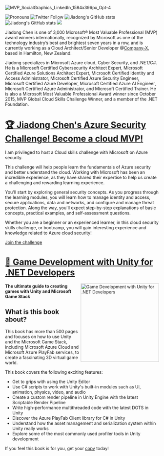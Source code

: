
<!--
**chenjd/chenjd** is a ✨ _special_ ✨ repository because its `README.md` (this file) appears on your GitHub profile.

Here are some ideas to get you started:
-->
![MVP_SocialGraphics_LinkedIn_1584x396px_Opt-4](https://user-images.githubusercontent.com/5668352/184517515-0d3addc7-c812-425b-bdcc-9da50d36985b.jpg)


![Pronouns](https://img.shields.io/badge/Pronouns-He%2FHim-blue)
![Twitter Follow](https://img.shields.io/twitter/follow/chen_jd?style=social)
![Jiadong's GitHub stats](https://img.shields.io/github/stars/chenjd?style=social)
![Jiadong's GitHub stats](https://img.shields.io/github/followers/chenjd?style=social)
![](https://img.shields.io/badge/Blog-jiadongchen.com-blue)

Jiadong Chen is one of 3,000 Microsoft® Most Valuable Professional (MVP) award winners internationally, recognized by Microsoft as one of the technology industry’s best and brightest seven years in a row, and is currently working as a Cloud Architect/Senior Developer @[Company-X](https://www.linkedin.com/company/company-x-ltd/), based in Hamilton, New Zealand.

Jiadong specializes in Microsoft Azure cloud, Cyber Security, and .NET/C#. He is a Microsoft Certified Cybersecurity Architect Expert, Microsoft Certified Azure Solutions Architect Expert, Microsoft Certified Identity and Access Administrator, Microsoft Certified Azure Security Engineer, Microsoft Certified Azure Developer, Microsoft Certified Azure AI Engineer, Microsoft Certified Azure Administrator, and Microsoft Certified Trainer. He is also a Microsoft Most Valuable Professional Award winner since October 2015, MVP Global Cloud Skills Challenge Winner, and a member of the .NET Foundation.




# [🏆 Jiadong Chen's Azure Security Challenge! Become a cloud MVP!](https://learn.microsoft.com/en-au/training/challenges?id=d57442ce-27bf-4bb6-a689-f95c6abdf0e7&WT.mc_id=DT-MVP-5001664)

I am privileged to host a Cloud skills challenge with Microsoft on Azure security. 

This challenge will help people learn the fundamentals of Azure security and better understand the cloud. Working with Microsoft has been an incredible experience, as they have shared their expertise to help us create a challenging and rewarding learning experience.

You'll start by exploring general security concepts. As you progress through the learning modules, you will learn how to manage identity and access, secure applications, data and networks, and configure and manage threat protection. Along the way, you'll expect step-by-step explanations of basic concepts, practical examples, and self-assessment questions.

Whether you are a beginner or an experienced learner, in this cloud security skills challenge, or bootcamp, you will gain interesting experience and knowledge related to Azure cloud security!

[Join the challenge](https://learn.microsoft.com/en-au/training/challenges?id=d57442ce-27bf-4bb6-a689-f95c6abdf0e7&WT.mc_id=DT-MVP-5001664)

# [📖 Game Development with Unity for .NET Developers](https://www.amazon.com/Game-Development-Unity-NET-Developers/dp/1801078076)

<a href="https://www.amazon.com/Game-Development-Unity-NET-Developers/dp/1801078076"><img src="https://static.packt-cdn.com/products/9781801078078/cover/smaller" alt="Game Development with Unity for .NET Developers" height="256px" align="right"></a>


**The ultimate guide to creating games with Unity and Microsoft Game Stack**

## What is this book about?
This book has more than 500 pages and focuses on how to use Unity and the Microsoft Game Stack, including Microsoft Azure Cloud and Microsoft Azure PlayFab services, to create a fascinating 3D virtual game world.

This book covers the following exciting features:
* Get to grips with using the Unity Editor
* Use C# scripts to work with Unity's built-in modules such as UI, animation, physics, video, and audio
* Create a custom render pipeline in Unity Engine with the latest Scriptable Render Pipeline
* Write high-performance multithreaded code with the latest DOTS in Unity
* Discover the Azure PlayFab Client library for C# in Unity
* Understand how the asset management and serialization system within Unity really works
* Explore some of the most commonly used profiler tools in Unity development

If you feel this book is for you, get your [copy](https://www.amazon.com/Game-Development-Unity-NET-Developers/dp/1801078076) today!
